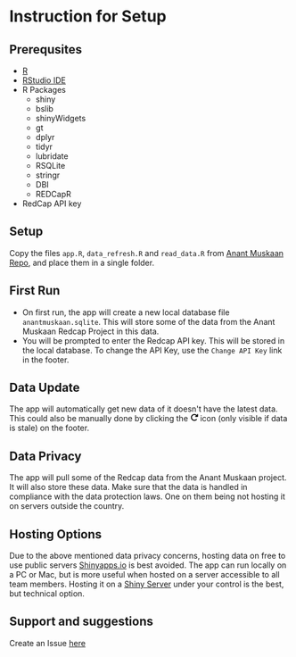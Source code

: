 # Instruction for Setup

## Prerequsites
- [R](https://www.r-project.org)
- [RStudio IDE](https://posit.co/products/open-source/rstudio/)
- R Packages
  - shiny
  - bslib
  - shinyWidgets
  - gt
  - dplyr
  - tidyr
  - lubridate
  - RSQLite
  - stringr
  - DBI
  - REDCapR
- RedCap API key

## Setup
Copy the files `app.R`, `data_refresh.R` and `read_data.R` from [Anant Muskaan Repo](https://github.com/ashwinikalantri/AnantMuskaan/), and place them in a single folder.

## First Run
- On first run, the app will create a new local database file `anantmuskaan.sqlite`. This will store some of the data from the Anant Muskaan Redcap Project in this data.
- You will be prompted to enter the Redcap API key. This will be stored in the local database. To change the API Key, use the `Change API Key` link in the footer.

## Data Update
The app will automatically get new data of it doesn't have the latest data. This could also be manually done by clicking the ![](assets/reload.png) icon (only visible if data is stale) on the footer. 

## Data Privacy
The app will pull some of the Redcap data from the Anant Muskaan project. It will also store these data. Make sure that the data is handled in compliance with the data protection laws. One on them being not hosting it on servers outside the country.

## Hosting Options
Due to the above mentioned data privacy concerns, hosting data on free to use public servers [Shinyapps.io](https://www.shinyapps.io) is best avoided. The app can run locally on a PC or Mac, but is more useful when hosted on a server accessible to all team members. Hosting it on a [Shiny Server](https://posit.co/products/open-source/shiny-server/) under your control is the best, but technical option. 

## Support and suggestions
Create an Issue [here](https://github.com/ashwinikalantri/AnantMuskaan/issues)